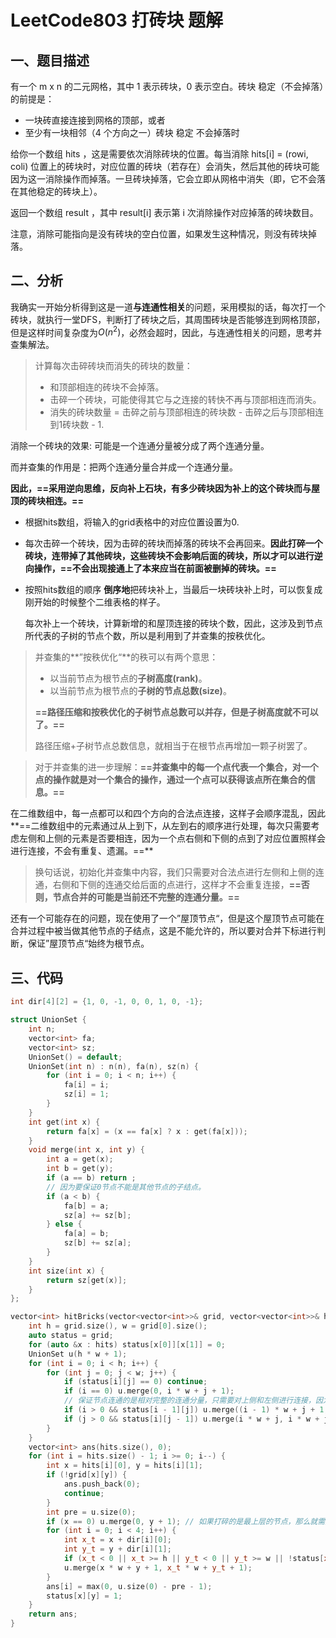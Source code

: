 # LeetCode803 打砖块 题解

## 一、题目描述

有一个 m x n 的二元网格，其中 1 表示砖块，0 表示空白。砖块 稳定（不会掉落）的前提是：

+ 一块砖直接连接到网格的顶部，或者
+ 至少有一块相邻（4 个方向之一）砖块 稳定 不会掉落时

给你一个数组 hits ，这是需要依次消除砖块的位置。每当消除 hits[i] = (rowi, coli) 位置上的砖块时，对应位置的砖块（若存在）会消失，然后其他的砖块可能因为这一消除操作而掉落。一旦砖块掉落，它会立即从网格中消失（即，它不会落在其他稳定的砖块上）。

返回一个数组 result ，其中 result[i] 表示第 i 次消除操作对应掉落的砖块数目。

注意，消除可能指向是没有砖块的空白位置，如果发生这种情况，则没有砖块掉落。



## 二、分析

我确实一开始分析得到这是一道**与连通性相关**的问题，采用模拟的话，每次打一个砖块，就执行一堂DFS，判断打了砖块之后，其周围砖块是否能够连到网格顶部，但是这样时间复杂度为$O(n^2)$，必然会超时，因此，与连通性相关的问题，思考并查集解法。

> 计算每次击碎砖块而消失的砖块的数量：
>
> + 和顶部相连的砖块不会掉落。
> + 击碎一个砖块，可能使得其它与之连接的转快不再与顶部相连而消失。
> + 消失的砖块数量 = 击碎之前与顶部相连的砖块数 - 击碎之后与顶部相连到1砖块数 - 1.

消除一个砖块的效果: 可能是一个连通分量被分成了两个连通分量。

而并查集的作用是：把两个连通分量合并成一个连通分量。

**因此，==采用逆向思维，反向补上石块，有多少砖块因为补上的这个砖块而与屋顶的砖块相连。==**

+ 根据hits数组，将输入的grid表格中的对应位置设置为0.

+ 每次击碎一个砖块，因为击碎的砖块而掉落的砖块不会再回来。**因此打碎一个砖块，连带掉了其他砖块，这些砖块不会影响后面的砖块，所以才可以进行逆向操作，==不会出现接通上了本来应当在前面被删掉的砖块。==**

+ 按照hits数组的顺序 **倒序地**把砖块补上，当最后一块砖块补上时，可以恢复成刚开始的时候整个二维表格的样子。

  每次补上一个砖块，计算新增的和屋顶连接的砖块个数，因此，这涉及到节点所代表的子树的节点个数，所以是利用到了并查集的按秩优化。

> 并查集的**”按秩优化“**的秩可以有两个意思：
>
> + 以当前节点为根节点的**子树高度(rank)**。
> + 以当前节点为根节点的**子树的节点总数(size)**。
>
> **==路径压缩和按秩优化的子树节点总数可以并存，但是子树高度就不可以了。==**
>
> 路径压缩+子树节点总数信息，就相当于在根节点再增加一颗子树罢了。

> 对于并查集的进一步理解：**==并查集中的每一个点代表一个集合，对一个点的操作就是对一个集合的操作，通过一个点可以获得该点所在集合的信息。==**

在二维数组中，每一点都可以和四个方向的合法点连接，这样子会顺序混乱，因此**==二维数组中的元素通过从上到下，从左到右的顺序进行处理，每次只需要考虑左侧和上侧的元素是否要相连，因为一个点右侧和下侧的点到了对应位置照样会进行连接，不会有重复、遗漏。==**

> 换句话说，初始化并查集中内容，我们只需要对合法点进行左侧和上侧的连通，右侧和下侧的连通交给后面的点进行，这样才不会重复连接，**==否则，节点合并的可能是当前还不完整的连通分量。==**

还有一个可能存在的问题，现在使用了一个”屋顶节点“，但是这个屋顶节点可能在合并过程中被当做其他节点的子结点，这是不能允许的，所以要对合并下标进行判断，保证”屋顶节点“始终为根节点。

## 三、代码

```c++
int dir[4][2] = {1, 0, -1, 0, 0, 1, 0, -1};

struct UnionSet {
    int n;
    vector<int> fa;
    vector<int> sz;
    UnionSet() = default;
    UnionSet(int n) : n(n), fa(n), sz(n) {
        for (int i = 0; i < n; i++) {
            fa[i] = i;
            sz[i] = 1;
        }
    }
    int get(int x) {
        return fa[x] = (x == fa[x] ? x : get(fa[x]));
    }
    void merge(int x, int y) {
        int a = get(x);
        int b = get(y);
        if (a == b) return ;
        // 因为要保证0节点不能是其他节点的子结点。
        if (a < b) {
            fa[b] = a;
            sz[a] += sz[b];
        } else {
            fa[a] = b;
            sz[b] += sz[a];
        }
    }
    int size(int x) {
        return sz[get(x)];
    }
};

vector<int> hitBricks(vector<vector<int>>& grid, vector<vector<int>>& hits) {
    int h = grid.size(), w = grid[0].size();
    auto status = grid;
    for (auto &x : hits) status[x[0]][x[1]] = 0;
    UnionSet u(h * w + 1);
    for (int i = 0; i < h; i++) {
        for (int j = 0; j < w; j++) {
            if (status[i][j] == 0) continue;
            if (i == 0) u.merge(0, i * w + j + 1);
            // 保证节点连通的是相对完整的连通分量，只需要对上侧和左侧进行连接，因为那些部分是完整的。
            if (i > 0 && status[i - 1][j]) u.merge((i - 1) * w + j + 1, i * w + j + 1);
            if (j > 0 && status[i][j - 1]) u.merge(i * w + j, i * w + j + 1);
        }
    }
    vector<int> ans(hits.size(), 0);
    for (int i = hits.size() - 1; i >= 0; i--) {
        int x = hits[i][0], y = hits[i][1];
        if (!grid[x][y]) {
            ans.push_back(0);
            continue;
        }
        int pre = u.size(0);
        if (x == 0) u.merge(0, y + 1); // 如果打碎的是最上层的节点，那么就需要与”屋顶节点“进行连接。
        for (int i = 0; i < 4; i++) {
            int x_t = x + dir[i][0]; 
            int y_t = y + dir[i][1];
            if (x_t < 0 || x_t >= h || y_t < 0 || y_t >= w || !status[x_t][y_t]) continue;
            u.merge(x * w + y + 1, x_t * w + y_t + 1);
        }
        ans[i] = max(0, u.size(0) - pre - 1);
        status[x][y] = 1;
    }
    return ans;
}
```

